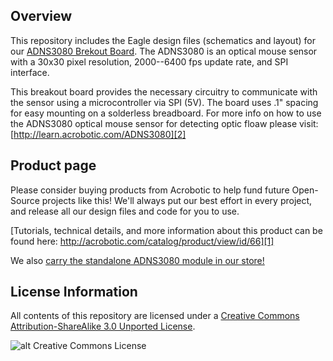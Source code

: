 Overview
---
This repository includes the Eagle design files (schematics and layout) for our [ADNS3080 Brekout Board][1]. The ADNS3080 is an optical
mouse sensor with a 30x30 pixel resolution, 2000--6400 fps update rate, and SPI interface.

This breakout board provides the necessary circuitry to communicate with the sensor using a microcontroller via SPI (5V).  The board uses 
.1" spacing for easy mounting on a solderless breadboard. For more info on how to use the ADNS3080 optical mouse sensor for detecting optic floaw please visit:
[http://learn.acrobotic.com/ADNS3080][2]

Product page
---
Please consider buying products from Acrobotic to help fund future Open-Source projects like this! We'll always put our best effort in every project, and release all our design files and code for you to use.

[Tutorials, technical details, and more information about this product can be found here: http://acrobotic.com/catalog/product/view/id/66][1]

We also [carry the standalone ADNS3080 module in our store!][3]

License Information
---

All contents of this repository are licensed under a [Creative Commons Attribution-ShareAlike 3.0 Unported License](http://creativecommons.org/licenses/by-sa/3.0/).

![alt Creative Commons License](http://i.creativecommons.org/l/by-sa/3.0/88x31.png)

[1]: http://acrobotic.com/catalog/product/view/id/66 "ADNS3080 Optical Mouse Sensor Breakout Board"
[2]: http://learn.acrobotic.com/ADNS3080 "Acrobotic ADNS3080 Tutorial"
[3]: http://acrobotic.com/catalog/product/view/id/65 "ADNS3080 Optical Mouses Sensor"
